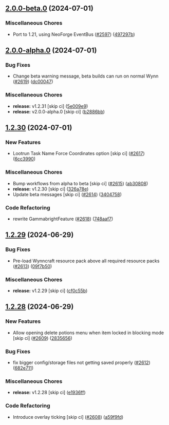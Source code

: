 ## [2.0.0-beta.0](https://github.com/Wynntils/Artemis/compare/v2.0.0-alpha.0...v2.0.0-beta.0) (2024-07-01)


### Miscellaneous Chores

* Port to 1.21, using NeoForge EventBus ([#2597](https://github.com/Wynntils/Artemis/issues/2597)) ([497297b](https://github.com/Wynntils/Artemis/commit/497297b39cfa3aaea9f19d98c36aa8bcfe6da69c))

## [2.0.0-alpha.0](https://github.com/Wynntils/Artemis/compare/v1.2.30...v2.0.0-alpha.0) (2024-07-01)


### Bug Fixes

* Change beta warning message, beta builds can run on normal Wynn ([#2619](https://github.com/Wynntils/Artemis/issues/2619)) ([dc00047](https://github.com/Wynntils/Artemis/commit/dc00047f6e763224f9db0dc19aa33247981ce2b5))


### Miscellaneous Chores

* **release:** v1.2.31 [skip ci] ([5e009e9](https://github.com/Wynntils/Artemis/commit/5e009e9b1fa86aa6e9f644897c83a57eddeadd01))
* **release:** v2.0.0-alpha.0 [skip ci] ([b2886bb](https://github.com/Wynntils/Artemis/commit/b2886bb6a1b3ed6d383f642925c2ea15eabb589d))

## [1.2.30](https://github.com/Wynntils/Artemis/compare/v1.2.29...v1.2.30) (2024-07-01)


### New Features

* Lootrun Task Name Force Coordinates option [skip ci] ([#2617](https://github.com/Wynntils/Artemis/issues/2617)) ([6cc3990](https://github.com/Wynntils/Artemis/commit/6cc3990853e21854e97bd5d7a9fe5728b57b8bae))


### Miscellaneous Chores

* Bump workflows from alpha to beta [skip ci] ([#2615](https://github.com/Wynntils/Artemis/issues/2615)) ([ab30808](https://github.com/Wynntils/Artemis/commit/ab30808b898bcfefede738403dfcc3b61e113535))
* **release:** v1.2.30 [skip ci] ([326a78e](https://github.com/Wynntils/Artemis/commit/326a78ede2e8a10164aefc3a930356e898a71681))
* Update beta messages [skip ci] ([#2614](https://github.com/Wynntils/Artemis/issues/2614)) ([3404758](https://github.com/Wynntils/Artemis/commit/3404758939f40fdd4bb070b0f30da593f75ad2a0))


### Code Refactoring

* rewrite GammabrightFeature ([#2618](https://github.com/Wynntils/Artemis/issues/2618)) ([748aaf7](https://github.com/Wynntils/Artemis/commit/748aaf7ed373f8965554aefdcaa44aa1fab9864d))

## [1.2.29](https://github.com/Wynntils/Artemis/compare/v1.2.28...v1.2.29) (2024-06-29)


### Bug Fixes

* Pre-load Wynncraft resource pack above all required resource packs ([#2613](https://github.com/Wynntils/Artemis/issues/2613)) ([09f7b50](https://github.com/Wynntils/Artemis/commit/09f7b50452654c5fd6c488e30694b883378f42de))


### Miscellaneous Chores

* **release:** v1.2.29 [skip ci] ([cf0c55b](https://github.com/Wynntils/Artemis/commit/cf0c55badfbf72f06adb86678ab92546f2eb765d))

## [1.2.28](https://github.com/Wynntils/Artemis/compare/v1.2.27...v1.2.28) (2024-06-29)


### New Features

* Allow opening delete potions menu when item locked in blocking mode [skip ci] ([#2609](https://github.com/Wynntils/Artemis/issues/2609)) ([2835656](https://github.com/Wynntils/Artemis/commit/283565620671357005f463ed4c924f43a579fdbb))


### Bug Fixes

* fix bigger config/storage files not getting saved properly ([#2612](https://github.com/Wynntils/Artemis/issues/2612)) ([682e711](https://github.com/Wynntils/Artemis/commit/682e711edc69fe0230580a4991983f0ab26820bb))


### Miscellaneous Chores

* **release:** v1.2.28 [skip ci] ([e1936ff](https://github.com/Wynntils/Artemis/commit/e1936ffd3d126b6f2d66445cc83deb4999b30215))


### Code Refactoring

* Introduce overlay ticking [skip ci] ([#2608](https://github.com/Wynntils/Artemis/issues/2608)) ([a59f9fd](https://github.com/Wynntils/Artemis/commit/a59f9fdaaa7df7a8e4f3fcd802526bf7478b27dc))

